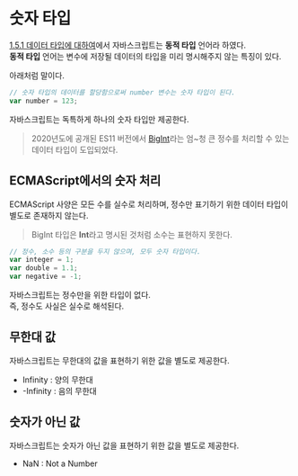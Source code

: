# 숫자 타입
[1.5.1 데이터 타입에 대하여](https://github.com/woorim960/modern-javascript-from-amateur-to-pro/blob/master/1.0.0%20%EC%95%84%EB%A7%88%EC%B6%94%EC%96%B4/1.5.0%20%EB%8D%B0%EC%9D%B4%ED%84%B0%20%ED%83%80%EC%9E%85/1.5.1%20%EB%8D%B0%EC%9D%B4%ED%84%B0%20%ED%83%80%EC%9E%85%EC%97%90%20%EB%8C%80%ED%95%98%EC%97%AC.md#%EB%8F%99%EC%A0%81-%ED%83%80%EC%9E%85%EA%B3%BC-%EC%A0%95%EC%A0%81-%ED%83%80%EC%9E%85)에서 자바스크립트는 **동적 타입** 언어라 하였다.  
**동적 타입** 언어는 변수에 저장될 데이터의 타입을 미리 명시해주지 않는 특징이 있다.

아래처럼 말이다.
```js
// 숫자 타입의 데이터를 할당함으로써 number 변수는 숫자 타입이 된다.
var number = 123;
```

자바스크립트는 독특하게 하나의 숫자 타입만 제공한다.

> 2020년도에 공개된 ES11 버전에서 [BigInt](https://developer.mozilla.org/ko/docs/Web/JavaScript/Reference/Global_Objects/BigInt)라는 엄~청 큰 정수를 처리할 수 있는 데이터 타입이 도입되었다.

## ECMAScript에서의 숫자 처리
ECMAScript 사양은 모든 수를 실수로 처리하며, 정수만 표기하기 위한 데이터 타입이 별도로 존재하지 않는다.

> BigInt 타입은 **Int**라고 명시된 것처럼 소수는 표현하지 못한다.

```js
// 정수, 소수 등의 구분을 두지 않으며, 모두 숫자 타입이다.
var integer = 1;
var double = 1.1;
var negative = -1;
```

자바스크립트는 정수만을 위한 타입이 없다.  
즉, 정수도 사실은 실수로 해석된다.

## 무한대 값
자바스크립트는 무한대의 값을 표현하기 위한 값을 별도로 제공한다.

* Infinity : 양의 무한대
* -Infinity : 음의 무한대

## 숫자가 아닌 값
자바스크립트는 숫자가 아닌 값을 표현하기 위한 값을 별도로 제공한다.

* NaN : Not a Number